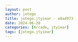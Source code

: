 ```yaml
---
layout: post
author: jotego
title: jotego.jtyiear - e8ad973
date: 2024-06-28
categories: [Arcade, jtyiear]
tags: [jotego.jtyiear]
---
```


